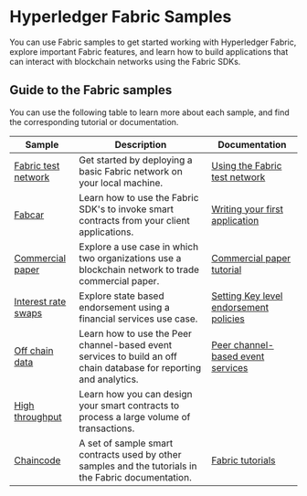 [//]: # (SPDX-License-Identifier: CC-BY-4.0)

# Hyperledger Fabric Samples

You can use Fabric samples to get started working with Hyperledger Fabric, explore important Fabric features, and learn how to build applications that can interact with blockchain networks using the Fabric SDKs. 


## Guide to the Fabric samples

You can use the following table to learn more about each sample, and find the corresponding tutorial or documentation.

|  **Sample** | **Description** | **Documentation** |
| -------------|------------------------------|------------------|
| [Fabric test network](test-network) | Get started by deploying a basic Fabric network on your local machine. | [Using the Fabric test network](https://hyperledger-fabric.readthedocs.io/en/master/test_network.html) |
| [Fabcar](fabcar) | Learn how to use the Fabric SDK's to invoke smart contracts from your client applications. | [Writing your first application](https://hyperledger-fabric.readthedocs.io/en/master/write_first_app.html) |
| [Commercial paper](commercial-paper) | Explore a use case in which two organizations use a blockchain network to trade commercial paper. | [Commercial paper tutorial](https://hyperledger-fabric.readthedocs.io/en/master/tutorial/commercial_paper.html) |
| [Interest rate swaps](interest_rate_swaps) | Explore state based endorsement using a financial services use case. | [Setting Key level endorsement policies](https://hyperledger-fabric.readthedocs.io/en/master/endorsement-policies.html#setting-key-level-endorsement-policies) |
| [Off chain data](off_chain_data) | Learn how to use the Peer channel-based event services to build an off chain database for reporting and analytics. | [Peer channel-based event services](https://hyperledger-fabric.readthedocs.io/en/master/peer_event_services.html) |
| [High throughput](high-throughput) | Learn how you can design your smart contracts to process a large volume of transactions. | |
| [Chaincode](chaincode) | A set of sample smart contracts used by other samples and the tutorials in the Fabric documentation. | [Fabric tutorials](https://hyperledger-fabric.readthedocs.io/en/master/tutorials.html) |

